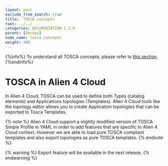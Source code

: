 ```yaml
---
layout: post
exclude_from_search: true
title:  TOSCA concepts
root: ../../
categories: DOCUMENTATION-1.1.0
parent: [devops]
node_name: tosca_concepts
weight: 400
---
```


{%info%}
To understand all TOSCA concepts, please refer to [this section](#/documentation/1.1.0/concepts/tosca.html).
{%endinfo%}

# TOSCA in Alien 4 Cloud

In Alien 4 Cloud, TOSCA can be used to define both Types (catalog elements) and Applications topologies (Templates). Alien 4 Cloud tools like the topology editor allows you to create Application topologies that can be exported to Tosca Templates.

{% note %}
Alien 4 Cloud support a slightly modified version of TOSCA Simple Profile in YAML in order to add features that are specific to Alien 4 Cloud context. However we are able to load pure TOSCA compliant templates and also export topologies as pure TOSCA templates.
{% endnote %}

{% warning %}
Export feature will be available in the next release.
{% endwarning %}
